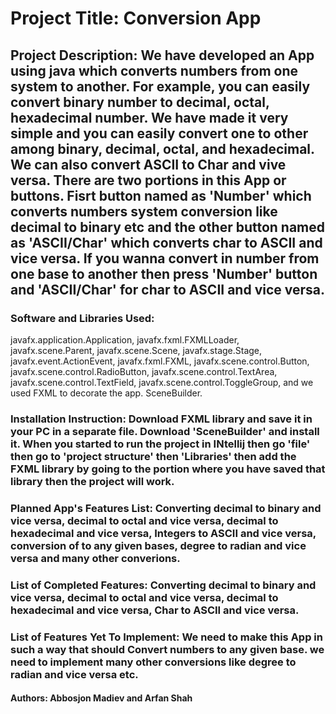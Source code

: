 # Project Title: Conversion App
## Project Description: We have developed an App using java which converts numbers from one system to another. For example, you can easily convert binary number to decimal, octal, hexadecimal number. We have made it very simple and you can easily convert one to other among binary, decimal, octal, and hexadecimal. We can also convert ASCII to Char and vive versa. There are two portions in this App or buttons. Fisrt button named as 'Number' which converts numbers system conversion like decimal to binary etc and the other button named as 'ASCII/Char' which converts char to ASCII and vice versa. If you wanna convert in number from one base to another then press 'Number' button and 'ASCII/Char' for char to ASCII and vice versa. 
### Software and Libraries Used: 
javafx.application.Application, javafx.fxml.FXMLLoader, javafx.scene.Parent, javafx.scene.Scene, javafx.stage.Stage, javafx.event.ActionEvent, javafx.fxml.FXML, javafx.scene.control.Button, javafx.scene.control.RadioButton, javafx.scene.control.TextArea, javafx.scene.control.TextField, javafx.scene.control.ToggleGroup, and we used FXML to decorate the app. SceneBuilder.
### Installation Instruction: Download FXML library and save it in your PC in a separate file. Download 'SceneBuilder' and install it. When you started to run the project in INtellij then go 'file' then go to 'project structure' then 'Libraries' then add the FXML library by going to the portion where you have saved that library then the project will work. 
### Planned App's Features List: Converting decimal to binary and vice versa, decimal to octal and vice versa, decimal to hexadecimal and vice versa, Integers to ASCII and vice versa, conversion of to any given bases, degree to radian and vice versa and many other converions.
### List of Completed Features: Converting decimal to binary and vice versa, decimal to octal and vice versa, decimal to hexadecimal and vice versa, Char to ASCII and vice versa. 
### List of Features Yet To Implement: We need to make this App in such a way that should Convert numbers to any given base. we need to implement many other conversions like degree to radian and vice versa etc. 
#### Authors: Abbosjon Madiev and Arfan Shah
